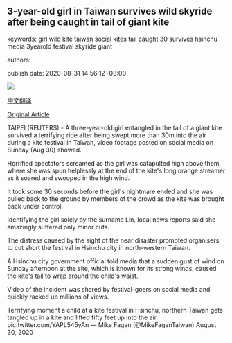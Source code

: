 ## 3-year-old girl in Taiwan survives wild skyride after being caught in tail of giant kite

keywords: girl wild kite taiwan social kites tail caught 30 survives hsinchu media 3yearold festival skyride giant

authors: 

publish date: 2020-08-31 14:56:12+08:00

![](https://www.straitstimes.com/sites/default/files/styles/x_large/public/articles/2020/08/31/socmedia-taiwankite2-3108.jpg?itok=hvbkTyqo)

[中文翻译](3-year-old%20girl%20in%20Taiwan%20survives%20wild%20skyride%20after%20being%20caught%20in%20tail%20of%20giant%20kite_zh.md)

[Original Article](https://www.straitstimes.com/asia/east-asia/girl-3-in-taiwan-survives-wild-skyride-caught-in-tail-of-giant-kite)

TAIPEI (REUTERS) - A three-year-old girl entangled in the tail of a giant kite survived a terrifying ride after being swept more than 30m into the air during a kite festival in Taiwan, video footage posted on social media on Sunday (Aug 30) showed.

Horrified spectators screamed as the girl was catapulted high above them, where she was spun helplessly at the end of the kite's long orange streamer as it soared and swooped in the high wind.

It took some 30 seconds before the girl's nightmare ended and she was pulled back to the ground by members of the crowd as the kite was brought back under control.

Identifying the girl solely by the surname Lin, local news reports said she amazingly suffered only minor cuts.

The distress caused by the sight of the near disaster prompted organisers to cut short the festival in Hsinchu city in north-western Taiwan.

A Hsinchu city government official told media that a sudden gust of wind on Sunday afternoon at the site, which is known for its strong winds, caused the kite's tail to wrap around the child's waist.

Video of the incident was shared by festival-goers on social media and quickly racked up millions of views.

Terrifying moment a child at a kite festival in Hsinchu, northern Taiwan gets tangled up in a kite and lifted fifty feet up into the air. pic.twitter.com/YAPL545yAn — Mike Fagan (@MikeFaganTaiwan) August 30, 2020